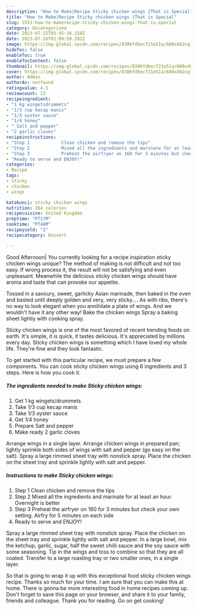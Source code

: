```yaml
---
description: "How to Make|Recipe Sticky chicken wings {That is Special"
title: "How to Make|Recipe Sticky chicken wings {That is Special"
slug: 1551-how-to-makerecipe-sticky-chicken-wings-that-is-special
category: Uncategorized
date: 2023-07-22T03:45:34.328Z
date: 2023-07-26T01:09:59.292Z
image: https://img-global.cpcdn.com/recipes/8386fdbecf21e51a/680x482cq70/sticky-chicken-wings-recipe-main-photo.jpg
hideToc: false
enableToc: true
enableTocContent: false
thumbnail: https://img-global.cpcdn.com/recipes/8386fdbecf21e51a/680x482cq70/sticky-chicken-wings-recipe-main-photo.jpg
cover: https://img-global.cpcdn.com/recipes/8386fdbecf21e51a/680x482cq70/sticky-chicken-wings-recipe-main-photo.jpg
author: Admin
authorAv: notfound
ratingvalue: 4.5
reviewcount: 23
recipeingredient:
- "1 kg wingetsdrummets"
- "1/3 cup kecap manis"
- "1/3 oyster sauce"
- "1/4 honey"
- " Salt and pepper"
- "2 garlic cloves"
recipeinstructions:
- "Step 1            Clean chicken and remove the tips"
- "Step 2            Mixed all the ingredients and marinate for at least an hour. Overnight is better"
- "Step 3            Preheat the airfryer on 160 for 3 minutes but check your own setting. Airfry for 5 minutes on each side"
- "Ready to serve and ENJOY!"
categories:
- Recipe
tags:
- sticky
- chicken
- wings

katakunci: sticky chicken wings 
nutrition: 264 calories
recipecuisine: United Kingdom
preptime: "PT17M"
cooktime: "PT48M"
recipeyield: "2"
recipecategory: Dessert

---
```



Good Afternoon| You currently looking for a recipe inspiration sticky chicken wings unique? The method of making is not difficult and not too easy. If wrong process it, the result will not be satisfying and even unpleasant. Meanwhile the delicious sticky chicken wings should have aroma and taste that can provoke our appetite.





Tossed in a savoury, sweet, garlicky Asian marinade, then baked in the oven and basted until deeply golden and very, very sticky…. As with ribs, there&#39;s no way to look elegant when you annihilate a plate of wings. And we wouldn&#39;t have it any other way! Bake the chicken wings Spray a baking sheet lightly with cooking spray.

Sticky chicken wings is one of the most favored of recent trending foods on earth. It's simple, it is quick, it tastes delicious. It's appreciated by millions every day. Sticky chicken wings is something which I have loved my whole life. They're fine and they look fantastic.


To get started with this particular recipe, we must prepare a few components. You can cook sticky chicken wings using 6 ingredients and 3 steps. Here is how you cook it.

<!--inarticleads1-->

##### The ingredients needed to make Sticky chicken wings:

1. Get 1 kg wingets/drummets
1. Take 1/3 cup kecap manis
1. Take 1/3 oyster sauce
1. Get 1/4 honey
1. Prepare  Salt and pepper
1. Make ready 2 garlic cloves


Arrange wings in a single layer. Arrange chicken wings in prepared pan; lightly sprinkle both sides of wings with salt and pepper (go easy on the salt). Spray a large rimmed sheet tray with nonstick spray. Place the chicken on the sheet tray and sprinkle lightly with salt and pepper. 

<!--inarticleads2-->

##### Instructions to make Sticky chicken wings:

1. Step 1            Clean chicken and remove the tips
1. Step 2            Mixed all the ingredients and marinate for at least an hour. Overnight is better
1. Step 3            Preheat the airfryer on 160 for 3 minutes but check your own setting. Airfry for 5 minutes on each side
1. Ready to serve and ENJOY!

Spray a large rimmed sheet tray with nonstick spray. Place the chicken on the sheet tray and sprinkle lightly with salt and pepper. In a large bowl, mix the ketchup, garlic, sugar, half the sweet chilli sauce and the soy sauce with some seasoning. Tip in the wings and toss to combine so that they are all coated. Transfer to a large roasting tray or two smaller ones, in a single layer. 

So that is going to wrap it up with this exceptional food sticky chicken wings recipe. Thanks so much for your time. I am sure that you can make this at home. There is gonna be more interesting food in home recipes coming up. Don't forget to save this page on your browser, and share it to your family, friends and colleague. Thank you for reading. Go on get cooking!
